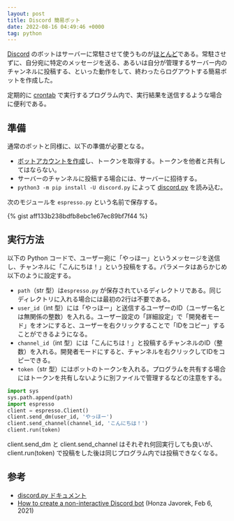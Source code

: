 ```yaml
---
layout: post
title: Discord 簡易ボット
date: 2022-08-16 04:49:46 +0000
tag: python
---
```

[Discord](https://ja.wikipedia.org/wiki/Discord) のボットはサーバーに常駐させて使うものが[ほとんど](https://top.gg/)である。常駐させずに、自分宛に特定のメッセージを送る、あるいは自分が管理するサーバー内のチャンネルに投稿する、といった動作をして、終わったらログアウトする簡易ボットを作成した。

定期的に [crontab](https://ja.wikipedia.org/wiki/Crontab) で実行するプログラム内で、実行結果を送信するような場合に便利である。

## 準備

通常のボットと同様に、以下の準備が必要となる。

- [ボットアカウントを作成](https://discordpy.readthedocs.io/ja/latest/discord.html)し、トークンを取得する。トークンを他者と共有してはならない。
- サーバーのチャンネルに投稿する場合には、サーバーに招待する。
- `python3 -m pip install -U discord.py` によって [discord.py](https://pypi.org/project/discord.py/) を読み込む。

次のモジュールを `espresso.py` という名前で保存する。

{% gist aff133b238bdfb8ebc1e67ec89bf7f44 %}

## 実行方法

以下の Python コードで、ユーザー宛に「やっほー」というメッセージを送信し、チャンネルに「こんにちは！」という投稿をする。パラメータはあらかじめ以下のように設定する。

- `path`（str 型）は`espresso.py` が保存されているディレクトリである。同じディレクトリに入れる場合には最初の2行は不要である。
- `user_id`（int 型）には「やっほー」と送信するユーザーのID（ユーザー名とは無関係の整数）を入れる。ユーザー設定の「詳細設定」で「開発者モード」をオンにすると、ユーザーを右クリックすることで「IDをコピー」することができるようになる。
- `channel_id`（int 型）には「こんにちは！」と投稿するチャンネルのID（整数）を入れる。開発者モードにすると、チャンネルを右クリックしてIDをコピーできる。
- `token`（str 型）にはボットのトークンを入れる。プログラムを共有する場合にはトークンを共有しないように別ファイルで管理するなどの注意をする。

```python
import sys
sys.path.append(path)
import espresso
client = espresso.Client()
client.send_dm(user_id, 'やっほー')
client.send_channel(channel_id, 'こんにちは！')
client.run(token)
```

client.send_dm と client.send_channel はそれぞれ何回実行しても良いが、client.run(token) で投稿をした後は同じプログラム内では投稿できなくなる。

## 参考
- [discord.py ドキュメント](https://discordpy.readthedocs.io/ja/latest/index.html)
- [How to create a non-interactive Discord bot](https://honzajavorek.cz/blog/how-to-create-non-interactive-discord-bot/) (Honza Javorek, Feb 6, 2021)
